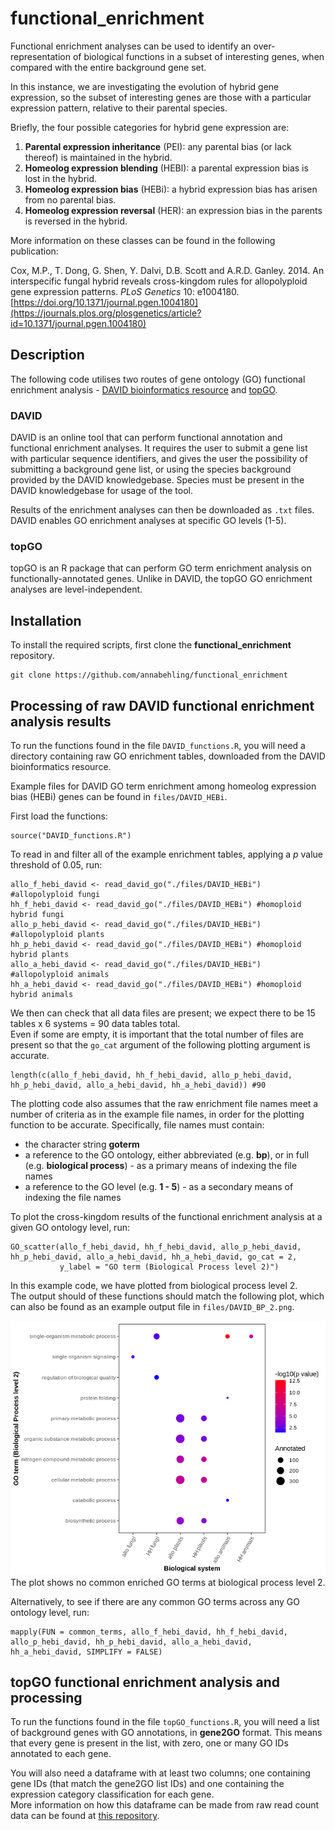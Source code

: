 # functional_enrichment

Functional enrichment analyses can be used to identify an over-representation of biological functions in a subset of interesting genes, when compared with the entire background gene set.

In this instance, we are investigating the evolution of hybrid gene expression, so the subset of interesting genes are those with a particular expression pattern, relative to their parental species.

Briefly, the four possible categories for hybrid gene expression are:

1. **Parental expression inheritance** (PEI): any parental bias (or lack thereof) is maintained in the hybrid.
2. **Homeolog expression blending** (HEBl): a parental expression bias is lost in the hybrid.
3. **Homeolog expression bias** (HEBi): a hybrid expression bias has arisen from no parental bias.
4. **Homeolog expression reversal** (HER): an expression bias in the parents is reversed in the hybrid.

More information on these classes can be found in the following publication:

Cox, M.P., T. Dong, G. Shen, Y. Dalvi, D.B. Scott and A.R.D. Ganley. 2014. An interspecific fungal hybrid reveals cross-kingdom rules for allopolyploid gene expression patterns. *PLoS Genetics* 10: e1004180. [https://doi.org/10.1371/journal.pgen.1004180](https://journals.plos.org/plosgenetics/article?id=10.1371/journal.pgen.1004180)

## Description

The following code utilises two routes of gene ontology (GO) functional enrichment analysis - [DAVID bioinformatics resource](https://david.ncifcrf.gov/summary.jsp "DAVID") and [topGO](https://bioconductor.org/packages/release/bioc/vignettes/topGO/inst/doc/topGO.pdf "topGO").

### DAVID 

DAVID is an online tool that can perform functional annotation and functional enrichment analyses. It requires the user to submit a gene list with particular sequence identifiers, and gives the user the possibility of submitting a background gene list, or using the species background provided by the DAVID knowledgebase. Species must be present in the DAVID knowledgebase for usage of the tool.

Results of the enrichment analyses can then be downloaded as `.txt` files.  
DAVID enables GO enrichment analyses at specific GO levels (1-5). 

### topGO

topGO is an R package that can perform GO term enrichment analysis on functionally-annotated genes. Unlike in DAVID, the topGO GO enrichment analyses are level-independent.

## Installation

To install the required scripts, first clone the **functional_enrichment** repository.
```
git clone https://github.com/annabehling/functional_enrichment
```

## Processing of raw DAVID functional enrichment analysis results

To run the functions found in the file `DAVID_functions.R`, you will need a directory containing raw GO enrichment tables, downloaded from the DAVID bioinformatics resource.

Example files for DAVID GO term enrichment among homeolog expression bias (HEBi) genes can be found in `files/DAVID_HEBi`.

First load the functions:
```{r}
source("DAVID_functions.R")
```

To read in and filter all of the example enrichment tables, applying a *p* value threshold of 0.05, run:
```{r}
allo_f_hebi_david <- read_david_go("./files/DAVID_HEBi") #allopolyploid fungi
hh_f_hebi_david <- read_david_go("./files/DAVID_HEBi") #homoploid hybrid fungi
allo_p_hebi_david <- read_david_go("./files/DAVID_HEBi") #allopolyploid plants
hh_p_hebi_david <- read_david_go("./files/DAVID_HEBi") #homoploid hybrid plants
allo_a_hebi_david <- read_david_go("./files/DAVID_HEBi") #allopolyploid animals
hh_a_hebi_david <- read_david_go("./files/DAVID_HEBi") #homoploid hybrid animals
```

We then can check that all data files are present; we expect there to be 15 tables x 6 systems = 90 data tables total.  
Even if some are empty, it is important that the total number of files are present so that the `go_cat` argument of the following plotting argument is accurate.
```{r}
length(c(allo_f_hebi_david, hh_f_hebi_david, allo_p_hebi_david, hh_p_hebi_david, allo_a_hebi_david, hh_a_hebi_david)) #90
```

The plotting code also assumes that the raw enrichment file names meet a number of criteria as in the example file names, in order for the plotting function to be accurate.
Specifically, file names must contain:
* the character string **goterm**
* a reference to the GO ontology, either abbreviated (e.g. **bp**), or in full (e.g. **biological process**) - as a primary means of indexing the file names
* a reference to the GO level (e.g. **1 - 5**) - as a secondary means of indexing the file names

To plot the cross-kingdom results of the functional enrichment analysis at a given GO ontology level, run:
```{r}
GO_scatter(allo_f_hebi_david, hh_f_hebi_david, allo_p_hebi_david, hh_p_hebi_david, allo_a_hebi_david, hh_a_hebi_david, go_cat = 2, 
           y_label = "GO term (Biological Process level 2)")
```

In this example code, we have plotted from biological process level 2.  
The output should of these functions should match the following plot, which can also be found as an example output file in `files/DAVID_BP_2.png`.

![Image of DAVID output plot](files/DAVID_BP_2.png "DAVID output plot")  
The plot shows no common enriched GO terms at biological process level 2.

Alternatively, to see if there are any common GO terms across any GO ontology level, run:
```{r}
mapply(FUN = common_terms, allo_f_hebi_david, hh_f_hebi_david, allo_p_hebi_david, hh_p_hebi_david, allo_a_hebi_david, hh_a_hebi_david, SIMPLIFY = FALSE)
```

## topGO functional enrichment analysis and processing

To run the functions found in the file `topGO_functions.R`, you will need a list of background genes with GO annotations, in **gene2GO** format. This means that every gene is present in the list, with zero, one or many GO IDs annotated to each gene. 

You will also need a dataframe with at least two columns; one containing gene IDs (that match the gene2GO list IDs) and one containing the expression category classification for each gene.  
More information on how this dataframe can be made from raw read count data can be found at [this repository](https://github.com/annabehling/DEA_and_fit "github.com/annabehling/DEA_and_fit").